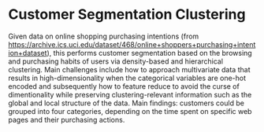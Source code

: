 # Customer Segmentation Clustering

Given data on online shopping purchasing intentions (from https://archive.ics.uci.edu/dataset/468/online+shoppers+purchasing+intention+dataset), this performs customer segmentation based on the browsing and purchasing habits of users via density-based and hierarchical clustering. Main challenges include how to approach multivariate data that results in high-dimensionality when the categorical variables are one-hot encoded and subsequently how to feature reduce to avoid the curse of dimentionality while preserving clustering-relevant information such as the global and local structure of the data. Main findings: customers could be grouped into four categories, depending on the time spent on specific web pages and their purchasing actions.
